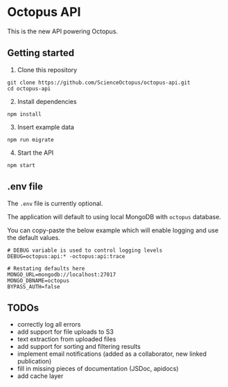 # Octopus API

This is the new API powering Octopus.

## Getting started

1. Clone this repository

```
git clone https://github.com/ScienceOctopus/octopus-api.git
cd octopus-api
```

2. Install dependencies

```
npm install
```

3. Insert example data

```
npm run migrate
```

4. Start the API

```
npm start
```


## .env file

The `.env` file is currently optional.

The application will default to using local MongoDB with `octopus` database.

You can copy-paste the below example which will enable logging and
use the default values.

```
# DEBUG variable is used to control logging levels
DEBUG=octopus:api:* -octopus:api:trace

# Restating defaults here
MONGO_URL=mongodb://localhost:27017
MONGO_DBNAME=octopus
BYPASS_AUTH=false
```

## TODOs

- correctly log all errors
- add support for file uploads to S3
- text extraction from uploaded files
- add support for sorting and filtering results
- implement email notifications (added as a collaborator, new linked publication)
- fill in missing pieces of documentation (JSDoc, apidocs)
- add cache layer
